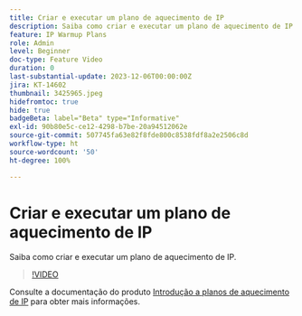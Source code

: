 ```yaml
---
title: Criar e executar um plano de aquecimento de IP
description: Saiba como criar e executar um plano de aquecimento de IP.
feature: IP Warmup Plans
role: Admin
level: Beginner
doc-type: Feature Video
duration: 0
last-substantial-update: 2023-12-06T00:00:00Z
jira: KT-14602
thumbnail: 3425965.jpeg
hidefromtoc: true
hide: true
badgeBeta: label="Beta" type="Informative"
exl-id: 90b80e5c-ce12-4298-b7be-20a94512062e
source-git-commit: 507745fa63e82f8fde800c8538fdf8a2e2506c8d
workflow-type: ht
source-wordcount: '50'
ht-degree: 100%

---
```


# Criar e executar um plano de aquecimento de IP

Saiba como criar e executar um plano de aquecimento de IP.

>[!VIDEO](https://video.tv.adobe.com/v/3425965/?learn=on)

Consulte a documentação do produto [Introdução a planos de aquecimento de IP](https://experienceleague.adobe.com/docs/journey-optimizer/using/configuration/implement-ip-warmup-plan/ip-warmup-gs.html?lang=pt-BR) para obter mais informações.
